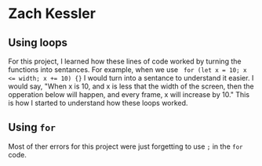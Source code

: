 # Zach Kessler

## Using loops
For this project, I learned how these lines of code worked by turning the functions into sentances. For example, when we use ` for (let x = 10; x <= width; x += 10) {}` I would turn into a sentance to understand it easier. I would say, "When x is 10, and x is less that the width of the screen, then the opperation below will happen, and every frame, x will increase by 10." This is how I started to understand how these loops worked. 

## Using `for`
Most of ther errors for this project were just forgetting to use `;` in the `for` code. 


